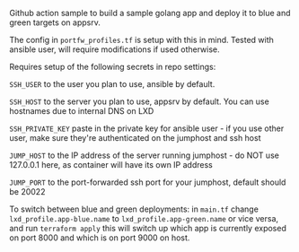 Github action sample to build a sample golang app and deploy it to blue and green targets on appsrv.

The config in `portfw_profiles.tf` is setup with this in mind. Tested with ansible user, will require modifications if used otherwise.

Requires setup of the following secrets in repo settings:

`SSH_USER` to the user you plan to use, ansible by default.

`SSH_HOST` to the server you plan to use, appsrv by default. You can use hostnames due to internal DNS on LXD

`SSH_PRIVATE_KEY` paste in the private key for ansible user - if you use other user, make sure they're authenticated on the jumphost and ssh host

`JUMP_HOST` to the IP address of the server running jumphost - do NOT use 127.0.0.1 here, as container will have its own IP address

`JUMP_PORT` to the port-forwarded ssh port for your jumphost, default should be 20022

To switch between blue and green deployments: in `main.tf` change `lxd_profile.app-blue.name` to `lxd_profile.app-green.name` or vice versa, and run `terraform apply` this will switch up which app is currently exposed on port 8000 and which is on port 9000 on host.
